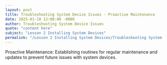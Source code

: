 ```yaml
---
layout: post
title: Troubleshooting System Device Issues - Proactive Maintenance
date: 2025-01-10 12:00:00 -0000
author: Troubleshooting System Device Issues
quote: "content here"
subject: "Lesson 2 Installing System Devices"
permalink: "/Lesson 2 Installing System Devices/Troubleshooting System Device Issues/Troubleshooting System Device Issues - Proactive Maintenance"
---
```


Proactive Maintenance: Establishing routines for regular maintenance and updates to prevent future issues with system devices.
